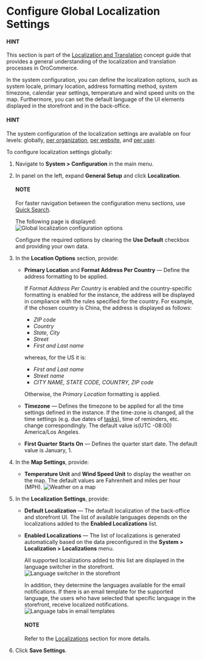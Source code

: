 <a id="sys-config-sysconfig-general-setup-localization-global"></a>

<a id="localization-localization"></a>

# Configure Global Localization Settings

#### HINT
This section is part of the [Localization and Translation](../../../../../concept-guides/administration/localization/index.md#concept-guide-localization-translation) concept guide that provides a general understanding of the localization and translation processes in OroCommerce.

<!-- begin_1 -->

In the system configuration, you can define the localization options, such as system locale, primary location, address formatting method, system timezone, calendar year settings, temperature and wind speed units on the map. Furthermore, you can set the default language of the UI elements displayed in the storefront and in the back-office.

#### HINT
The system configuration of the localization settings are available on four levels: globally, [per organization](../../../user-management/organizations/org-configuration/general-setup-org/organization-localization.md#config-guide-localization-organization-localization), [per website](../../../websites/web-configuration/general-sys-config/general/website-localization.md#sys-websites-sysconfig-general-setup-localization), and [per user](../../../user-management/users/configuration/user-localization.md#config-guide-localization-user-localization).

To configure localization settings globally:

1. Navigate to **System > Configuration** in the main menu.
2. In panel on the left, expand **General Setup** and click **Localization**.

   #### NOTE
   For faster navigation between the configuration menu sections, use [Quick Search](../../quick-search.md#user-guide-system-configuration-quick-search).

   The following page is displayed:
   ![Global localization configuration options](user/img/system/config_system/localization_configuration_global.png)

   Configure the required options by clearing the **Use Default** checkbox and providing your own data.
3. In the **Location Options** section, provide:
   * **Primary Location** and **Format Address Per Country** — Define the address formatting to be applied.

     If *Format Address Per Country* is enabled and the country-specific formatting is enabled for the instance, the address will be displayed in compliance with the rules specified for the country.
     For example, if the chosen country is China, the address is displayed as follows:
     * *ZIP code*
     * *Country*
     * *State, City*
     * *Street*
     * *First and Last name*

     whereas, for the US it is:
     * *First and Last name*
     * *Street name*
     * *CITY NAME, STATE CODE, COUNTRY, ZIP code*

     Otherwise, the *Primary Location* formatting is applied.
   * **Timezone** — Defines the timezone to be applied for all the time settings defined in the instance. If the time-zone is changed, all the time settings (e.g. due dates of [tasks](../../../../activities/tasks/index.md#doc-activities-tasks)), time of reminders, etc. change correspondingly. The default value is(UTC -08:00) America/Los Angeles.
   * **First Quarter Starts On** — Defines the quarter start date. The default value is January, 1.
4. In the **Map Settings**, provide:
   * **Temperature Unit** and **Wind Speed Unit** to display the weather on the map. The default values are Fahrenheit and miles per hour (MPH).
     ![Weather on a map](user/img/system/config_system/localization_map.png)
5. In the **Localization Settings**, provide:
   * **Default Localization** — The default localization of the back-office and storefront UI. The list of available languages depends on the localizations added to the **Enabled Localizations** list.
   * **Enabled Localizations** — The list of localizations is generated automatically based on the data preconfigured in the **System > Localization > Localizations** menu.

     All supported localizations added to this list are displayed in the language switcher in the storefront.
     ![Language switcher in the storefront](user/img/system/config_system/language_switcher_storefront.png)

     In addition, they determine the languages available for the email notifications. If there is an email template for the supported language, the users who have selected that specific language in the storefront, receive localized notifications.
     ![Language tabs in email templates](user/img/system/config_system/language_tabs_email_template.png)

     #### NOTE
     Refer to the [Localizations](../../../localization/localizations/index.md#localization-localizations) section for more details.
6. Click **Save Settings**.

<!-- finish_1 -->
<!-- fa-bars = fa-navicon -->
<!-- Ic Tiles is used as Set As Default in saved views, and as tiles in display layout options -->
<!-- IcPencil refers to Rename in Commerce and Inline Editing in CRM -->
<!-- Check mark in the square. -->
<!-- SortDesc is also used as drop-down arrow -->
<!-- A -->
<!-- B -->
<!-- C -->
<!-- D -->
<!-- E -->
<!-- F -->
<!-- G -->
<!-- H -->
<!-- I -->
<!-- L -->
<!-- M -->
<!-- P -->
<!-- R -->
<!-- S -->
<!-- T -->
<!-- U -->
<!-- Z -->
